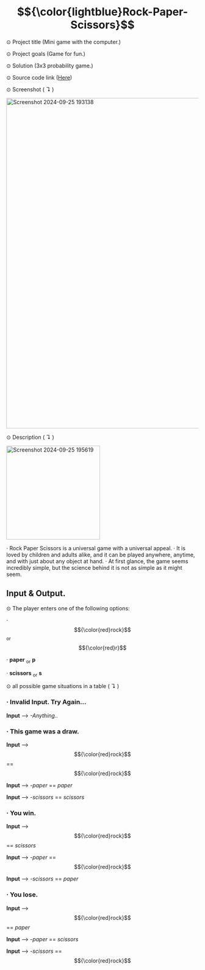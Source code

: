 # $${\color{lightblue}Rock-Paper-Scissors}$$

⊙ Project title (Mini game with the computer.)


⊙ Project goals (Game for fun.)


⊙ Solution (3x3 probability game.)


⊙ Source code link ([Here](https://github.com/TmCsharp/RockPaperScissors/blob/522ada6d26d319e3948bee980201108e3a2649ee/RockPaperScissors.cs#L1))


⊙ Screenshot ( ↴ )


<img width="863" alt="Screenshot 2024-09-25 193138" src="https://github.com/user-attachments/assets/cae36c38-3f89-46f7-a88b-f34b896020f1">



⊙ Description ( ↴ )

<img width="245" alt="Screenshot 2024-09-25 195619" src="https://github.com/user-attachments/assets/f4c17cf7-aeb5-43cb-bf10-4ebf78f945d2">


‧ Rock Paper Scissors is a universal game with a universal appeal. 
‧ It is loved by children and adults alike, and it can be played anywhere, anytime, and with just about any object at hand. 
‧ At first glance, the game seems incredibly simple, but the science behind it is not as simple as it might seem.

## Input & Output.


⊙ The player enters one of the following options:

‧ $${\color{red}rock}$$ <sub>or</sub> $${\color{red}r}$$

‧ **paper** <sub>or</sub> **p**

‧ **scissors** <sub>or</sub> **s**


⊙ all possible game situations in a table ( ↴ )

### ‧ Invalid Input. Try Again...

**Input** --> *-Anything..*


  
### ‧ This game was a draw.

**Input** --> $${\color{red}rock}$$ == $${\color{red}rock}$$
  
**Input** --> *-paper* == *paper*
  
**Input** --> *-scissors* == *scissors*


  
### ‧ You win.

**Input** --> $${\color{red}rock}$$ == *scissors*
  
**Input** --> *-paper* == $${\color{red}rock}$$
  
**Input** --> *-scissors* == *paper*


  
### ‧ You lose.

**Input** --> $${\color{red}rock}$$ == *paper*
  
**Input** --> *-paper* == *scissors*
  
**Input** --> *-scissors* == $${\color{red}rock}$$
